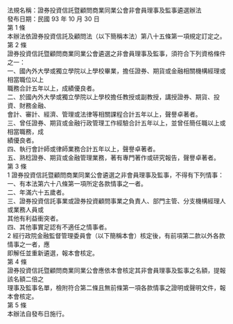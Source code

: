 法規名稱：證券投資信託暨顧問商業同業公會非會員理事及監事遴選辦法  
發布日期：民國 93 年 10 月 30 日  
第 1 條  
本辦法依證券投資信託及顧問法（以下簡稱本法）第八十五條第一項規定訂定之。  
第 2 條  
證券投資信託暨顧問商業同業公會遴選之非會員理事及監事，須符合下列資格條件之一：  
一、國內外大學或獨立學院以上學校畢業，擔任證券、期貨或金融相關機構經理或相當職位以上  
職務合計五年以上，成績優良者。  
二、於國內外大學或獨立學院以上學校擔任教授或副教授，講授證券、期貨、投資、財務金融、  
會計、審計、經濟、管理或法律等相關課程合計五年以上，聲譽卓著者。  
三、曾任證券、期貨或金融行政管理工作經驗合計五年以上，並曾任簡任職以上或相當職務，成  
績優良者。  
四、執行會計師或律師業務合計五年以上，聲譽卓著者。  
五、熟稔證券、期貨或金融管理業務，著有專門著作或研究報告，聲譽卓著者。  
第 3 條  
1 證券投資信託暨顧問商業同業公會遴選之非會員理事及監事，不得有下列情事：  
一、有本法第六十八條第一項所定各款情事之一者。  
二、年滿六十五歲者。  
三、證券投資信託事業或證券投資顧問事業之負責人、部門主管、分支機構經理人或業務人員或  
其他有利益衝突者。  
四、其他事實足認有不適任之情事者。  
2 經行政院金融監督管理委員會（以下簡稱本會）核定後，有前項第二款以外各款情事之一者，應  
即解任並重新遴選，報本會核定。  
第 4 條  
證券投資信託暨顧問商業同業公會應依本會核定其非會員理事及監事之名額，提報該名額二倍之  
理事及監事名單，檢附符合第二條且無前條第一項各款情事之證明或聲明文件，報本會核定。  
第 5 條  
本辦法自發布日施行。  


